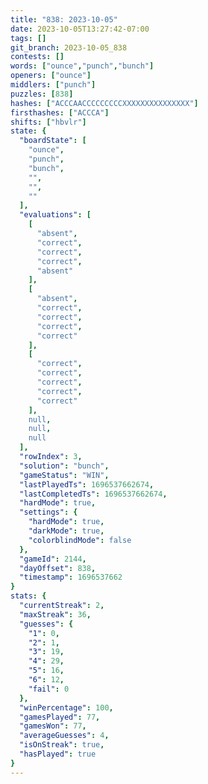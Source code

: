 ```yaml
---
title: "838: 2023-10-05"
date: 2023-10-05T13:27:42-07:00
tags: []
git_branch: 2023-10-05_838
contests: []
words: ["ounce","punch","bunch"]
openers: ["ounce"]
middlers: ["punch"]
puzzles: [838]
hashes: ["ACCCAACCCCCCCCCXXXXXXXXXXXXXXX"]
firsthashes: ["ACCCA"]
shifts: ["hbvlr"]
state: {
  "boardState": [
    "ounce",
    "punch",
    "bunch",
    "",
    "",
    ""
  ],
  "evaluations": [
    [
      "absent",
      "correct",
      "correct",
      "correct",
      "absent"
    ],
    [
      "absent",
      "correct",
      "correct",
      "correct",
      "correct"
    ],
    [
      "correct",
      "correct",
      "correct",
      "correct",
      "correct"
    ],
    null,
    null,
    null
  ],
  "rowIndex": 3,
  "solution": "bunch",
  "gameStatus": "WIN",
  "lastPlayedTs": 1696537662674,
  "lastCompletedTs": 1696537662674,
  "hardMode": true,
  "settings": {
    "hardMode": true,
    "darkMode": true,
    "colorblindMode": false
  },
  "gameId": 2144,
  "dayOffset": 838,
  "timestamp": 1696537662
}
stats: {
  "currentStreak": 2,
  "maxStreak": 36,
  "guesses": {
    "1": 0,
    "2": 1,
    "3": 19,
    "4": 29,
    "5": 16,
    "6": 12,
    "fail": 0
  },
  "winPercentage": 100,
  "gamesPlayed": 77,
  "gamesWon": 77,
  "averageGuesses": 4,
  "isOnStreak": true,
  "hasPlayed": true
}
---
```

<!-- more -->
